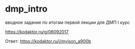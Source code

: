 # dmp_intro
вводное задание по итогам первой лекции для ДМП I курс

https://kodaktor.ru/g/06092017

Ответ: https://kodaktor.ru/j/myjson_a900b

